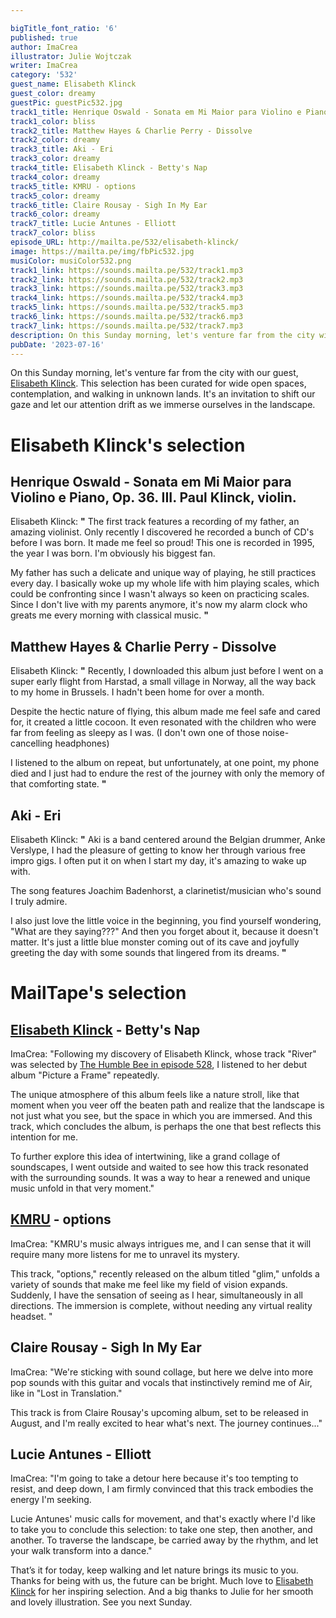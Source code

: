 ```yaml
---

bigTitle_font_ratio: '6'
published: true
author: ImaCrea
illustrator: Julie Wojtczak
writer: ImaCrea
category: '532'
guest_name: Elisabeth Klinck
guest_color: dreamy
guestPic: guestPic532.jpg
track1_title: Henrique Oswald - Sonata em Mi Maior para Violino e Piano, Op. 36. III
track1_color: bliss
track2_title: Matthew Hayes & Charlie Perry - Dissolve
track2_color: dreamy
track3_title: Aki - Eri
track3_color: dreamy
track4_title: Elisabeth Klinck - Betty's Nap
track4_color: dreamy
track5_title: KMRU - options
track5_color: dreamy
track6_title: Claire Rousay - Sigh In My Ear
track6_color: dreamy
track7_title: Lucie Antunes - Elliott
track7_color: bliss
episode_URL: http://mailta.pe/532/elisabeth-klinck/
image: https://mailta.pe/img/fbPic532.jpg
musiColor: musiColor532.png
track1_link: https://sounds.mailta.pe/532/track1.mp3
track2_link: https://sounds.mailta.pe/532/track2.mp3
track3_link: https://sounds.mailta.pe/532/track3.mp3
track4_link: https://sounds.mailta.pe/532/track4.mp3
track5_link: https://sounds.mailta.pe/532/track5.mp3
track6_link: https://sounds.mailta.pe/532/track6.mp3
track7_link: https://sounds.mailta.pe/532/track7.mp3
description: On this Sunday morning, let's venture far from the city with our guest, Elisabeth Klinck. This selection has been curated for wide open spaces, contemplation, and walking in unknown lands. It's an invitation to shift our gaze and let our attention drift as we immerse ourselves in the landscape.
pubDate: '2023-07-16'
---
```



On this Sunday morning, let's venture far from the city with our guest, [Elisabeth Klinck](https://hallowground.bandcamp.com/album/elisabeth-klinck-picture-a-frame). This selection has been curated for wide open spaces, contemplation, and walking in unknown lands. It's an invitation to shift our gaze and let our attention drift as we immerse ourselves in the landscape.

# Elisabeth Klinck's selection

##  Henrique Oswald - Sonata em Mi Maior para Violino e Piano, Op. 36. III. Paul Klinck, violin.

Elisabeth Klinck: **"** The first track features a recording of my father, an amazing violinist. Only recently I discovered he recorded a bunch of CD's before I was born. It made me feel so proud! This one is recorded in 1995, the year I was born. I'm obviously his biggest fan. 

My father has such a delicate and unique way of playing, he still practices every day. I basically woke up my whole life with him playing scales, which could be confronting since I wasn't always so keen on practicing scales.
Since I don't live with my parents anymore, it's now my alarm clock who greats me every morning with classical music. **"** 

## Matthew Hayes & Charlie Perry - Dissolve

Elisabeth Klinck: **"** Recently, I downloaded this album just before I went on a super early flight from Harstad, a small village in Norway, all the way back to my home in Brussels. I hadn't been home for over a month.

Despite the hectic nature of flying, this album made me feel safe and cared for, it created a little cocoon.  It even resonated with the children who were far from feeling as sleepy as I was. (I don't own one of those noise-cancelling headphones)

I listened to the album on repeat, but unfortunately, at one point, my phone died and I just had to endure the rest of the journey with only the memory of that comforting state.  **"** 

## Aki - Eri

Elisabeth Klinck: **"** Aki is a band centered around the Belgian drummer, Anke Verslype, I had the pleasure of getting to know her through various free impro gigs. I often put it on when I start my day, it's amazing to wake up with.

The song features Joachim Badenhorst, a clarinetist/musician who's sound I truly admire.

I also just love the little voice in the beginning, you find yourself wondering, "What are they saying???" And then you forget about it, because it doesn't matter. It's just a little blue monster coming out of its cave and joyfully greeting the day with some sounds that lingered from its dreams.  **"** 

# MailTape's selection

## [Elisabeth Klinck](https://hallowground.bandcamp.com/album/elisabeth-klinck-picture-a-frame) - Betty's Nap

ImaCrea: "Following my discovery of Elisabeth Klinck, whose track "River" was selected by [The Humble Bee in episode 528](/528/the-humble-bee/), I listened to her debut album "Picture a Frame" repeatedly.

The unique atmosphere of this album feels like a nature stroll, like that moment when you veer off the beaten path and realize that the landscape is not just what you see, but the space in which you are immersed. And this track, which concludes the album, is perhaps the one that best reflects this intention for me.

To further explore this idea of intertwining, like a grand collage of soundscapes, I went outside and waited to see how this track resonated with the surrounding sounds. It was a way to hear a renewed and unique music unfold in that very moment."

## [KMRU](https://kmru.bandcamp.com/album/glim) - options

ImaCrea: "KMRU's music always intrigues me, and I can sense that it will require many more listens for me to unravel its mystery.

This track, "options," recently released on the album titled "glim," unfolds a variety of sounds that make me feel like my field of vision expands. Suddenly, I have the sensation of seeing as I hear, simultaneously in all directions. The immersion is complete, without needing any virtual reality headset.
"

## Claire Rousay - Sigh In My Ear

ImaCrea: "We're sticking with sound collage, but here we delve into more pop sounds with this guitar and vocals that instinctively remind me of Air, like in "Lost in Translation."

This track is from Claire Rousay's upcoming album, set to be released in August, and I'm really excited to hear what's next. The journey continues..."

## Lucie Antunes - Elliott

ImaCrea: "I'm going to take a detour here because it's too tempting to resist, and deep down, I am firmly convinced that this track embodies the energy I'm seeking.

Lucie Antunes' music calls for movement, and that's exactly where I'd like to take you to conclude this selection: to take one step, then another, and another. To traverse the landscape, be carried away by the rhythm, and let your walk transform into a dance."

That’s it for today, keep walking and let nature brings its music to you. Thanks for being with us, the future can be bright. Much love to [Elisabeth Klinck](https://hallowground.bandcamp.com/album/elisabeth-klinck-picture-a-frame) for her inspiring selection. And a big thanks to Julie for her smooth and lovely illustration. See you next Sunday.
